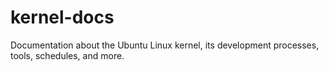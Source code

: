 # kernel-docs
Documentation about the Ubuntu Linux kernel, its development processes, tools, schedules, and more.
